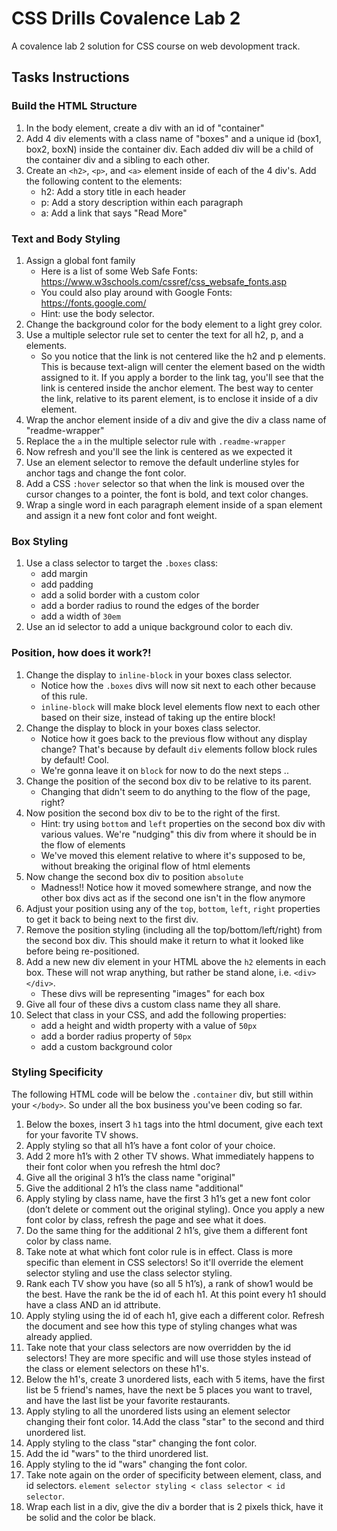 # CSS Drills Covalence Lab 2
A covalence lab 2 solution for CSS course on web devolopment track.

## Tasks Instructions
### Build the HTML Structure
1. In the body element, create a div with an id of "container"
2. Add 4 div elements with a class name of "boxes" and a unique id (box1, box2, boxN) inside the container div. Each added div will be a child of the container div and a sibling to each other.
3. Create an `<h2>`, `<p>`, and `<a>` element inside of each of the 4 div's. Add the following content to the elements:
    * h2: Add a story title in each header
    * p: Add a story description within each paragraph
    * a: Add a link that says "Read More"

### Text and Body Styling
1. Assign a global font family
    * Here is a list of some Web Safe Fonts: https://www.w3schools.com/cssref/css_websafe_fonts.asp
    * You could also play around with Google Fonts: https://fonts.google.com/
    * Hint: use the body selector.
2. Change the background color for the body element to a light grey color.
3. Use a multiple selector rule set to center the text for all h2, p, and a elements.
    * So you notice that the link is not centered like the h2 and p elements. This is because text-align will center the element based on the width assigned to it. If you apply a border to the link tag, you'll see that the link is centered inside the anchor element. The best way to center the link, relative to its parent element, is to enclose it inside of a div element.
4. Wrap the anchor element inside of a div and give the div a class name of "readme-wrapper"
5. Replace the `a` in the multiple selector rule with `.readme-wrapper`
6. Now refresh and you'll see the link is centered as we expected it
7. Use an element selector to remove the default underline styles for anchor tags and change the font color.
8. Add a CSS `:hover` selector so that when the link is moused over the cursor changes to a pointer, the font is bold, and text color changes.
9. Wrap a single word in each paragraph element inside of a span element and assign it a new font color and font weight.

### Box Styling
1. Use a class selector to target the `.boxes` class:
    * add margin
    * add padding
    * add a solid border with a custom color
    * add a border radius to round the edges of the border
    * add a width of `30em`
2. Use an id selector to add a unique background color to each div.

### Position, how does it work?!
1. Change the display to `inline-block` in your boxes class selector.
    * Notice how the `.boxes` divs will now sit next to each other because of this rule.
    * `inline-block` will make block level elements flow next to each other based on their size, instead of taking up the entire block!
2. Change the display to block in your boxes class selector.
    * Notice how it goes back to the previous flow without any display change? That's because by default `div` elements follow block rules by default! Cool.
    * We're gonna leave it on `block` for now to do the next steps ..
3. Change the position of the second box div to be relative to its parent.
    * Changing that didn't seem to do anything to the flow of the page, right?
4. Now position the second box div to be to the right of the first.
    * Hint: try using `bottom` and `left` properties on the second box div with various values. We're "nudging" this div from where it should be in the flow of elements
    * We've moved this element relative to where it's supposed to be, without breaking the original flow of html elements
5. Now change the second box div to position `absolute`
    * Madness!! Notice how it moved somewhere strange, and now the other box divs act as if the second one isn't in the flow anymore
6. Adjust your position using any of the `top`, `bottom`, `left`, `right` properties to get it back to being next to the first div.
7. Remove the position styling (including all the top/bottom/left/right) from the second box div. This should make it return to what it looked like before being re-positioned.
8. Add a new new div element in your HTML above the `h2` elements in each box. These will not wrap anything, but rather be stand alone, i.e. `<div></div>`.
    * These divs will be representing "images" for each box
9. Give all four of these divs a custom class name they all share.
1. Select that class in your CSS, and add the following properties:
    * add a height and width property with a value of `50px`
    * add a border radius property of `50px`
    * add a custom background color

### Styling Specificity
The following HTML code will be below the `.container` div, but still within your `</body>`. So under all the box business you've been coding so far.

1. Below the boxes, insert 3 `h1` tags into the html document, give each text for your favorite TV shows.
2. Apply styling so that all h1’s have a font color of your choice.
3. Add 2 more h1’s with 2 other TV shows. What immediately happens to their font color when you refresh the html doc?
4. Give all the original 3 h1’s the class name "original"
5. Give the additional 2 h1’s the class name "additional"
6. Apply styling by class name, have the first 3 h1’s get a new font color (don’t delete or comment out the original styling). Once you apply a new font color by class, refresh the page and see what it does.
7. Do the same thing for the additional 2 h1’s, give them a different font color by class name.
8. Take note at what which font color rule is in effect. Class is more specific than element in CSS selectors! So it'll override the element selector styling and use the class selector styling.
9. Rank each TV show you have (so all 5 h1’s), a rank of show1 would be the best. Have the rank be the id of each h1. At this point every h1 should have a class AND an id attribute.
10. Apply styling using the id of each h1, give each a different color. Refresh the document and see how this type of styling changes what was already applied.
11. Take note that your class selectors are now overridden by the id selectors! They are more specific and will use those styles instead of the class or element selectors on these h1's.
12. Below the h1's, create 3 unordered lists, each with 5 items, have the first list be 5 friend's names, have the next be 5 places you want to travel, and have the last list be your favorite restaurants.
13. Apply styling to all the unordered lists using an element selector changing their font color.
14.Add the class "star" to the second and third unordered list.
15. Apply styling to the class "star" changing the font color.
16. Add the id "wars" to the third unordered list.
17. Apply styling to the id "wars" changing the font color.
18. Take note again on the order of specificity between element, class, and id selectors. `element selector styling < class selector < id selector`.
19. Wrap each list in a div, give the div a border that is 2 pixels thick, have it be solid and the color be black.
